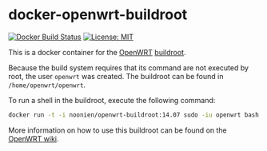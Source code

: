 docker-openwrt-buildroot
========================
[![Docker Build Status](http://hubstatus.container42.com/noonien/openwrt-buildroot)](https://registry.hub.docker.com/u/alljoynsville/openwrt-buildroot)
[![License: MIT](http://img.shields.io/badge/license-MIT-blue.svg?style=flat-square)](https://github.com/alljoynsville/docker-openwrt-buildroot/blob/master/LICENSE)


This is a docker container for the [OpenWRT](https://openwrt.org/)
[buildroot](http://wiki.openwrt.org/doc/howto/buildroot.exigence).

Because the build system requires that its command are not executed by root,
the user `openwrt` was created. The buildroot can be found in
`/home/openwrt/openwrt`.

To run a shell in the buildroot, execute the following command:
```sh
docker run -t -i noonien/openwrt-buildroot:14.07 sudo -iu openwrt bash
```

More information on how to use this buildroot can be found on the
[OpenWRT wiki](http://wiki.openwrt.org/doc/howto/build).
